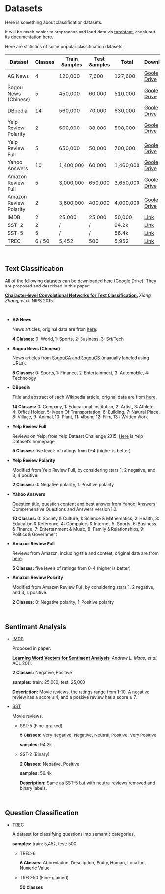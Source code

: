 # Datasets

Here is something about classification datasets.

It will be much easier to preprocess and load data via [torchtext](https://github.com/pytorch/text), check out its documentation [here](https://pytorch.org/text/).

Here are statistics of some popular classification datasets:

| Dataset                | Classes | Train Samples | Test Samples | Total     | Download                                                     |
| ---------------------- | ------- | ------------- | ------------ | --------- | ------------------------------------------------------------ |
| AG News                | 4       | 120,000       | 7,600        | 127,600   | [Goole Drive](https://drive.google.com/file/d/0Bz8a_Dbh9QhbUDNpeUdjb0wxRms/view?usp=sharing) |
| Sogou News (Chinese)   | 5       | 450,000       | 60,000       | 510,000   | [Goole Drive](https://drive.google.com/file/d/0Bz8a_Dbh9QhbUkVqNEszd0pHaFE/view?usp=sharing) |
| DBpedia                | 14      | 560,000       | 70,000       | 630,000   | [Goole Drive](https://drive.google.com/file/d/0Bz8a_Dbh9QhbQ2Vic1kxMmZZQ1k/view?usp=sharing) |
| Yelp Review Polarity   | 2       | 560,000       | 38,000       | 598,000   | [Goole Drive](https://drive.google.com/file/d/0Bz8a_Dbh9QhbNUpYQ2N3SGlFaDg/view?usp=sharing) |
| Yelp Review Full       | 5       | 650,000       | 50,000       | 700,000   | [Goole Drive](https://drive.google.com/file/d/0Bz8a_Dbh9QhbZlU4dXhHTFhZQU0/view?usp=sharing) |
| Yahoo Answers          | 10      | 1,400,000     | 60,000       | 1,460,000 | [Goole Drive](https://drive.google.com/file/d/0Bz8a_Dbh9Qhbd2JNdDBsQUdocVU/view?usp=sharing) |
| Amazon Review Full     | 5       | 3,000,000     | 650,000      | 3,650,000 | [Goole Drive](https://drive.google.com/file/d/0Bz8a_Dbh9QhbZVhsUnRWRDhETzA/view?usp=sharing) |
| Amazon Review Polarity | 2       | 3,600,000     | 400,000      | 4,000,000 | [Goole Drive](https://drive.google.com/file/d/0Bz8a_Dbh9QhbaW12WVVZS2drcnM/view?usp=sharing) |
| IMDB                   | 2       | 25,000        | 25,000       | 50,000    | [Link](http://ai.stanford.edu/~amaas/data/sentiment/aclImdb_v1.tar.gz) |
| SST-2                  | 2       | /             | /            | 94.2k     | [Link](http://nlp.stanford.edu/sentiment/trainDevTestTrees_PTB.zip) |
| SST-5                  | 5       | /             | /            | 56.4k     | [Link](http://nlp.stanford.edu/sentiment/trainDevTestTrees_PTB.zip) |
| TREC                   | 6 / 50  | 5,452         | 500          | 5,952     | [Link](https://cogcomp.seas.upenn.edu/Data/QA/QC/)           |

&nbsp;

## Text Classification

All of the following datasets can be downloaded [here](https://drive.google.com/drive/u/0/folders/0Bz8a_Dbh9Qhbfll6bVpmNUtUcFdjYmF2SEpmZUZUcVNiMUw1TWN6RDV3a0JHT3kxLVhVR2M) (Google Drive). They are proposed and described in this paper:

[**Character-level Convolutional Networks for Text Classification.**](https://papers.nips.cc/paper/5782-character-level-convolutional-networks-for-text-classification.pdf) *Xiang Zhang, et al.* NIPS 2015.

&nbsp;

- **AG News**

  News articles, original data are from [here](http://groups.di.unipi.it/~gulli/AG_corpus_of_news_articles.html).

  **4 Classes:** 0: World, 1: Sports, 2: Business, 3: Sci/Tech

- **Sogou News (Chinese)**

  News articles from [ SogouCA](https://www.sogou.com/labs/resource/ca.php) and [SogouCS](https://www.sogou.com/labs/resource/cs.php) (manually labeled using URLs).

  **5 Classes:** 0: Sports, 1: Finance, 2: Entertainment, 3: Automobile, 4: Technology

- **DBpedia**

  Title and abstract of each Wikipedia article, original data are from [here](https://wiki.dbpedia.org/services-resources/datasets/dbpedia-datasets).

  **14 Classes:** 0: Company, 1: Educational Institution, 2: Artist, 3: Athlete, 4: Office Holder, 5: Mean Of Transportation, 6: Building, 7: Natural Place, 8: Village, 9: Animal, 10: Plant, 11: Album, 12: Film, 13 : Written Work

- **Yelp Review Full**

  Reviews on Yelp, from Yelp Dataset Challenge 2015. [Here](https://www.yelp.com/dataset) is Yelp Dataset's homepage.

  **5 Classes:**  five levels of ratings from 0-4 (higher is better)

- **Yelp Review Polarity**

  Modified from Yelp Review Full, by considering stars 1, 2 negative, and 3, 4 positive.

  **2 Classes:** 0: Negative polarity, 1: Positive polarity

- **Yahoo Answers**

  Question title, question content and best answer from [Yahoo! Answers Comprehensive Questions and Answers version 1.0](https://webscope.sandbox.yahoo.com/catalog.php?datatype=l&did=11).

  **10 Classes:** 0: Society & Culture, 1: Science & Mathematics, 2: Health, 3: Education & Reference, 4: Computers & Internet, 5: Sports, 6: Business & Finance, 7: Entertainment & Music, 8: Family & Relationships, 9: Politics & Government

- **Amazon Review Full**

  Reviews from Amazon, including title and content, original data are from [here](https://snap.stanford.edu/data/web-Amazon.html).

  **5 Classes:**  five levels of ratings from 0-4 (higher is better)

- **Amazon Review Polarity**

  Modified from Amazon Review Full, by considering stars 1, 2 negative, and 3, 4 positive.

  **2 Classes:** 0: Negative polarity, 1: Positive polarity

&nbsp;

## Sentiment Analysis

- [IMDB](https://ai.stanford.edu/~amaas/data/sentiment/)

  Proposed in paper:

  [**Learning Word Vectors for Sentiment Analysis.**](https://www.aclweb.org/anthology/P11-1015.pdf) *Andrew L. Maas, et al.* ACL 2011.

  **2 Classes:** Negative, Positive

  **samples:** train: 25,000, test: 25,000

  **Description:** Movie reviews, the ratings range from 1-10. A negative review has a score ≤ 4, and a positive review has a score ≥ 7.

- [SST](https://nlp.stanford.edu/sentiment/)

  Movie reviews.

  - SST-5 (Fine-grained)

    **5 Classes:** Very Negative, Negative, Neutral, Positive, Very Positive

    **samples:**  94.2k

  - SST-2 (Binary)

    **2 Classes:** Negative, Positive

    **samples:**  56.4k

    **Description:**  Same as SST-5 but with neutral reviews removed and binary labels.

&nbsp;

## Question Classification

- [TREC](https://cogcomp.seas.upenn.edu/Data/QA/QC/)

  A dataset for classifying questions into semantic categories.

  **samples:** train: 5,452, test: 500

  - TREC-6

    **6 Classes:** Abbreviation, Description, Entity, Human, Location, Numeric Value

  - TREC-50 (Fine-grained)

    **50 Classes**